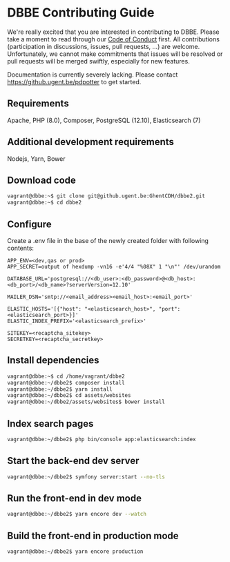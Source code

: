 # DBBE Contributing Guide

We're really excited that you are interested in contributing to DBBE. Please take a moment to read through our [Code of Conduct](CODE_OF_CONDUCT.md) first. All contributions (participation in discussions, issues, pull requests, ...) are welcome. Unfortunately, we cannot make commitments that issues will be resolved or pull requests will be merged swiftly, especially for new features.

Documentation is currently severely lacking. Please contact <https://github.ugent.be/pdpotter> to get started.

## Requirements

Apache, PHP (8.0), Composer, PostgreSQL (12.10), Elasticsearch (7)

## Additional development requirements

Nodejs, Yarn, Bower

## Download code

```sh
vagrant@dbbe:~$ git clone git@github.ugent.be:GhentCDH/dbbe2.git
vagrant@dbbe:~$ cd dbbe2
```

## Configure

Create a .env file in the base of the newly created folder with following contents:

```text
APP_ENV=<dev,qas or prod>
APP_SECRET=output of hexdump -vn16 -e'4/4 "%08X" 1 "\n"' /dev/urandom

DATABASE_URL='postgresql://<db_user>:<db_password>@<db_host>:<db_port>/<db_name>?serverVersion=12.10'

MAILER_DSN='smtp://<email_address><email_host>:<email_port>'

ELASTIC_HOSTS='[{"host": "<elasticsearch_host>", "port": <elasticsearch_port>}]'
ELASTIC_INDEX_PREFIX='<elasticsearch_prefix>'

SITEKEY=<recaptcha_sitekey>
SECRETKEY=<recaptcha_secretkey>
```

## Install dependencies

```sh
vagrant@dbbe:~$ cd /home/vagrant/dbbe2
vagrant@dbbe:~/dbbe2$ composer install
vagrant@dbbe:~/dbbe2$ yarn install
vagrant@dbbe:~/dbbe2$ cd assets/websites
vagrant@dbbe:~/dbbe2/assets/websites$ bower install
```

## Index search pages

```sh
vagrant@dbbe:~/dbbe2$ php bin/console app:elasticsearch:index
```

## Start the back-end dev server

```sh
vagrant@dbbe:~/dbbe2$ symfony server:start --no-tls
```

## Run the front-end in dev mode

```sh
vagrant@dbbe:~/dbbe2$ yarn encore dev --watch
```

## Build the front-end in production mode

```sh
vagrant@dbbe:~/dbbe2$ yarn encore production
```
